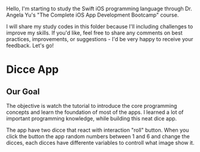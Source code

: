 Hello, I'm starting to study the Swift iOS programming language through Dr. Angela Yu's "The Complete iOS App Development Bootcamp" course.

I will share my study codes in this folder because I'll including challenges to improve my skills. If you'd like, feel free to share any comments on best practices, improvements, or suggestions - I'd be very happy to receive your feedback. Let's go!

# Dicce App
## Our Goal
The objective is watch the tutorial to introduce the core programming concepts and learn the foundation of most of the apps. I learned a lot of important programming knowledge, while building this neat dice app.

The app have two dicce that react with interaction "roll" button. When you click the button the app random numbers between 1 and 6 and change the dicces, each dicces have differente variables to controll what image show it.

